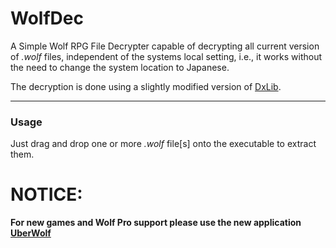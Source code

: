 # WolfDec


A Simple Wolf RPG File Decrypter capable of decrypting all current version of *.wolf* files, independent of the systems local setting, i.e., it works without the need to change the system location to Japanese.

The decryption is done using a slightly modified version of
[DxLib](http://dxlib.o.oo7.jp/index.html).

----------

### Usage ###
Just drag and drop one or more *.wolf* file[s] onto the executable to extract them.


# NOTICE:
**For new games and Wolf Pro support please use the new application [UberWolf](https://github.com/Sinflower/UberWolf)**
